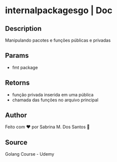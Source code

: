 # internalpackagesgo | Doc

## Description 
Manipulando pacotes e funções públicas e privadas

 ## Params
- fmt package

 ## Retorns
- função privada inserida em uma pública
- chamada das funções no arquivo principal

 ## Author
 Feito com ❤️ por Sabrina M. Dos Santos 🚀

 ## Source
 Golang Course - Udemy
